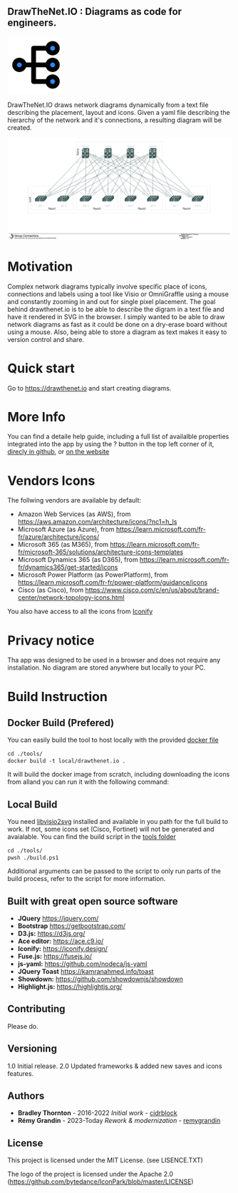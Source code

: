 ## DrawTheNet.IO : Diagrams as code for engineers.

![Logo](docs/logo.png)

DrawTheNet.IO draws network diagrams dynamically from a text file describing the placement, layout and icons. 
Given a yaml file describing the hierarchy of the network and it's connections, a resulting diagram will be created. 

![screenshot](docs/screenshot_gc.png)

# Motivation

Complex network diagrams typically involve specific place of icons, connections and labels using a tool like Visio or OmniGraffle using a mouse and constantly zooming in and out for single pixel placement. 
The goal behind drawthenet.io is to be able to describe the digram in a text file and have it rendered in SVG in the browser. 
I simply wanted to be able to draw network diagrams as fast as it could be done on a dry-erase board without using a mouse.
Also, being able to store a diagram as text makes it easy to version control and share.

# Quick start

Go to https://drawthenet.io and start creating diagrams.

# More Info
You can find a detaile help guide, including a full list of availalble properties integrated into the app by using the ? button in the top left corner of it, [direcly in github](./src/help.html), or [on the website](https://drawthenet.io/help.html)


# Vendors Icons
The follwing vendors are available by default:
 - Amazon Web Services (as AWS), from https://aws.amazon.com/architecture/icons/?nc1=h_ls
 - Microsoft Azure (as Azure), from https://learn.microsoft.com/fr-fr/azure/architecture/icons/
 - Microsoft 365 (as M365), from https://learn.microsoft.com/fr-fr/microsoft-365/solutions/architecture-icons-templates
 - Microsoft Dynamics 365 (as D365), from https://learn.microsoft.com/fr-fr/dynamics365/get-started/icons
 - Microsoft Power Platform (as PowerPlatform), from https://learn.microsoft.com/fr-fr/power-platform/guidance/icons
 - Cisco (as Cisco), from https://www.cisco.com/c/en/us/about/brand-center/network-topology-icons.html
 
You also have access to all the icons from [Iconify](https://icon-sets.iconify.design/)

# Privacy notice

Tha app was designed to be used in a browser and does not require any installation. No diagram are stored anywhere but locally to your PC.

# Build Instruction
## Docker Build (Prefered)

You can easily build the tool to host locally with the provided [docker file](./tools/Dockerfile)

```
cd ./tools/
docker build -t local/drawthenet.io .
```
It will build the docker image from scratch, including downloading the icons from alland you can run it with the following command:



## Local Build
You need [libvisio2svg](https://github.com/kakwa/libvisio2svg) installed and available in you path for the full build to work.
If not, some icons set (Cisco, Fortinet) will not be generated and avaialable.
You can find the build script in the [tools folder](./tools/build.ps1)

```
cd ./tools/
pwsh ./build.ps1
```

Additional arguments can be passed to the script to only run parts of the build process, refer to the script for more information.

## Built with great open source software

- **JQuery** https://jquery.com/
- **Bootstrap** https://getbootstrap.com/
- **D3.js:** https://d3js.org/
- **Ace editor:** https://ace.c9.io/
- **Iconify:** https://iconify.design/
- **Fuse.js:** https://fusejs.io/
- **js-yaml:** https://github.com/nodeca/js-yaml
- **JQuery Toast** https://kamranahmed.info/toast
- **Showdown:** https://github.com/showdownjs/showdown
- **Highlight.js:** https://highlightjs.org/


## Contributing

Please do.

## Versioning

1.0 Initial release.
2.0 Updated frameworks & added new saves and icons features.

## Authors

* **Bradley Thornton** - 2016-2022 *Initial work* - [cidrblock](https://github.com/cidrblock)
* **Rémy Grandin** - 2023-Today *Rework & modernization* - [remygrandin](https://github.com/remygrandin)

## License

This project is licensed under the MIT License. (see LISENCE.TXT)

The logo of the project is licensed under the Apache 2.0 (https://github.com/bytedance/IconPark/blob/master/LICENSE)